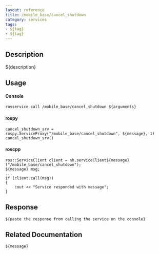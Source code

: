 ```yaml
---
layout: reference
title: /mobile_base/cancel_shutdown
category: services
tags: 
- ${tag} 
- ${tag}
---
```


## Description
${description}

## Usage
#### Console
```
rosservice call /mobile_base/cancel_shutdown ${arguments}
```

#### rospy
```
cancel_shutdown_srv = rospy.ServiceProxy("/mobile_base/cancel_shutdown", ${message}, 1)
cancel_shutdown_srv()
```

#### roscpp
```
ros::ServiceClient client = nh.serviceClient${message}("/mobile_base/cancel_shutdown");
${message} msg;
...
if (client.call(msg))
{
    cout << "Service responded with message";
}
```

## Response
```
${paste the response from calling the service on the console}
```

## Related Documentation
``${message}``